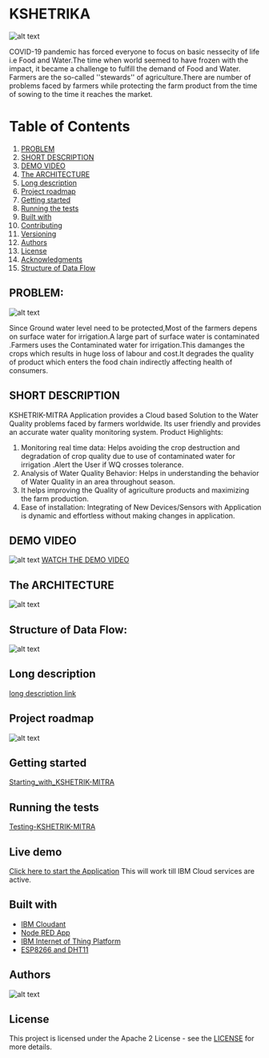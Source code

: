 # KSHETRIKA
   ![alt text](https://github.com/AvinashSinghChauhan/Water-Quality-Monitoring/blob/master/Call%20For%20Code/images/Logo.png)
   
COVID-19 pandemic has forced  everyone to focus on basic nessecity of life i.e Food and Water.The time when world seemed to have frozen with the impact, it became a challenge to fulfill the demand of Food and Water.
Farmers are the so-called ''stewards'' of agriculture.There are number of problems faced by farmers while protecting the farm product from the time of sowing to the time it reaches the market.
# Table of Contents
1. [PROBLEM]( #PROBLEM) 
2. [SHORT DESCRIPTION]( #SHORT-DESCRIPTION)
3. [DEMO VIDEO]( #demo-video) 
4. [The ARCHITECTURE]( #The-ARCHITECTURE) 
5. [Long description]( #Long-description)  
6. [Project roadmap]( #Project-roadmap) 
7. [Getting started]( #Getting-started)  
8. [Running the tests]( #Running-the-tests)  
9. [Built with]( #Built-with)  
10. [Contributing]( #Contributing) 
11. [Versioning]( #Versioning) 
12. [Authors]( #Authors) 
13. [License]( #License) 
14. [Acknowledgments]( #Acknowledgments) 
15. [Structure of Data Flow]( #Structure-of-Data-Flow) 

## PROBLEM:
![alt text](https://github.com/AvinashSinghChauhan/Water-Quality-Monitoring/blob/master/Call%20For%20Code/images/PROBLEM.png)

Since Ground water level need to be protected,Most of the farmers depens on surface water for irrigation.A large part of surface water is contaminated .Farmers uses the Contaminated water for irrigation.This damanges the crops which results in huge loss of labour and cost.It degrades the quality of product which enters the food chain indirectly affecting health of consumers.
## SHORT DESCRIPTION
  KSHETRIK-MITRA Application provides a Cloud based Solution to the Water Quality problems faced by farmers worldwide. Its user friendly and provides an accurate water quality monitoring system.
Product Highlights:
1) Monitoring real time data: Helps avoiding the crop destruction and degradation of crop quality due to use of contaminated water for irrigation .Alert the User if WQ crosses tolerance.
2) Analysis of Water Quality Behavior: Helps in understanding the behavior of Water Quality in an area throughout season.
3) It helps improving the Quality of agriculture products and maximizing the farm production.
4) Ease of installation: Integrating of New Devices/Sensors with Application is dynamic and effortless without making changes in application.

## DEMO VIDEO
   ![alt text](https://github.com/AvinashSinghChauhan/Water-Quality-Monitoring/blob/master/Call%20For%20Code/images/Capture.JPG)
   [WATCH THE DEMO VIDEO](https://www.youtube.com/watch?v=OEyPO8JLR_s&feature=youtu.be)
## The ARCHITECTURE 
   ![alt text]( https://github.com/AvinashSinghChauhan/Water-Quality-Monitoring/blob/master/Call%20For%20Code/images/Data-flow-updated.png)
## Structure of Data Flow:
![alt text](https://github.com/AvinashSinghChauhan/Water-Quality-Monitoring/blob/master/Call%20For%20Code/images/DATA_STRUCTURE.png)
## Long description
[long description link](https://github.com/AvinashSinghChauhan/Water-Quality-Monitoring/blob/master/Call%20For%20Code/Documents/Long%20Description.pdf)
## Project roadmap
  ![alt text](https://github.com/AvinashSinghChauhan/Water-Quality-Monitoring/blob/master/Call%20For%20Code/images/ROADMAP.png)
## Getting started
 [Starting_with_KSHETRIK-MITRA ](https://github.com/AvinashSinghChauhan/Water-Quality-Monitoring/blob/master/Call%20For%20Code/Documents/Starting_with_KSHETRIK-MITRA.pdf)
## Running the tests
 [Testing-KSHETRIK-MITRA](https://github.com/AvinashSinghChauhan/Water-Quality-Monitoring/blob/master/Call%20For%20Code/Documents/Testing-KSHETRIK-MITRA.pdf)
## Live demo
  [Click here to start the Application](https://node-red-vwzba.eu-gb.mybluemix.net/ui/#!/0?socketid=0YnH0HamOe7fAMXXAAFF)
  This will work till IBM Cloud services are active.
## Built with
* [IBM Cloudant](https://cloud.ibm.com/catalog?search=cloudant#search_results)
* [Node RED App](https://cloud.ibm.com/catalog?search=Node-RED%20App#search_results)
* [IBM Internet of Thing Platform](https://cloud.ibm.com/catalog?search=Internet%20of%20things%20platform#search_results)
* [ESP8266 and DHT11](https://binnes.github.io/esp8266Workshop/part1/)

## Authors
![alt text](https://github.com/AvinashSinghChauhan/Water-Quality-Monitoring/blob/master/Call%20For%20Code/images/AUTHOR2.png)
## License
 This project is licensed under the Apache 2 License - see the [LICENSE](https://github.com/Code-and-Response/Project-Sample/blob/master/LICENSE) for more details.
 

